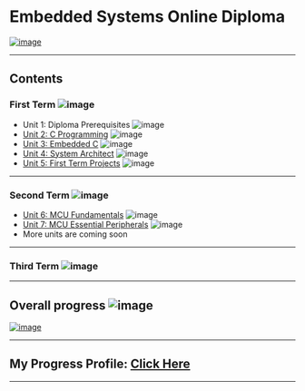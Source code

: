 # Embedded Systems Online Diploma

[![image](https://drive.google.com/uc?export=view&id=1Bcpl5OGMCVsqHlF52MFKXuOHNEaKHi92)](https://www.learn-in-depth.com/online-diploma/mahmoudhamdy.eeng%40gmail.com)

---

## Contents

### First Term ![image](https://progress-bar.xyz/100/?width=120&title=Done)

- Unit 1: Diploma Prerequisites ![image](https://progress-bar.xyz/100/?width=120&prefix=No+Exercises+)
- [Unit 2: C Programming](02_C_Programming) ![image](https://progress-bar.xyz/100/?width=120)
- [Unit 3: Embedded C](03_Embedded_C) ![image](https://progress-bar.xyz/100/?width=120)
- [Unit 4: System Architect](04_System_Architect) ![image](https://progress-bar.xyz/100/?width=120)
- [Unit 5: First Term Projects](05_First_Term_Projects) ![image](https://progress-bar.xyz/100/?width=120)

---

### Second Term ![image](https://progress-bar.xyz/15/?width=120&title=In+progress&color=ff00ff)

- [Unit 6: MCU Fundamentals](06_MCU_Fundamentals) ![image](https://progress-bar.xyz/100/?width=120)
- [Unit 7: MCU Essential Peripherals](07_MCU_Essential_Peripherals) ![image](https://progress-bar.xyz/25/?width=120)
- More units are coming soon

---

### Third Term ![image](https://progress-bar.xyz/0/?width=120&title=Not+started&color=ff0000)

---

## Overall progress ![image](https://progress-bar.xyz/1/?scale=3&title=Terms&width=240&suffix=/3&color=aa00ff)

[![image](https://drive.google.com/uc?export=view&id=1qTXTpJsj6YJ5VBOsCaO1HplVbzycyApE)](https://www.learn-in-depth.com/online-diploma/mahmoudhamdy.eeng%40gmail.com)

---

## My Progress Profile: [Click Here](https://www.learn-in-depth.com/online-diploma/mahmoudhamdy.eeng%40gmail.com)

---
